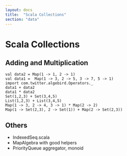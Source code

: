 ```yaml
---
layout: docs
title:  "Scala Collections"
section: "data"
---
```


# Scala Collections

## Adding and Multiplication

```tut:book
val data2 = Map(1 -> 1, 2 -> 1)
val data1 =  Map(1 -> 3, 2 -> 5, 3 -> 7, 5 -> 1)
import com.twitter.algebird.Operators._
data1 + data2
data1 * data2
Set(1,2,3) + Set(3,4,5)
List(1,2,3) + List(3,4,5)
Map(1 -> 3, 2 -> 4, 3 -> 1) * Map(2 -> 2)
Map(1 -> Set(2,3), 2 -> Set(1)) + Map(2 -> Set(2,3))
```

## Others

- IndexedSeq.scala
- MapAlgebra with good helpers
- PriorityQueue aggregator, monoid
